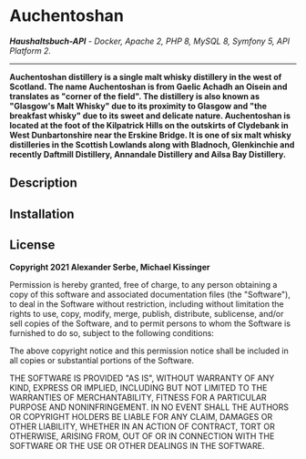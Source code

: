 # Auchentoshan

_**Haushaltsbuch-API** - Docker, Apache 2, PHP 8, MySQL 8, Symfony 5, API Platform 2._

---

**Auchentoshan distillery is a single malt whisky distillery in the west of Scotland. The name Auchentoshan is from 
Gaelic Achadh an Oisein and translates as "corner of the field". The distillery is also known as "Glasgow's Malt 
Whisky" due to its proximity to Glasgow and "the breakfast whisky" due to its sweet and delicate nature. Auchentoshan 
is located at the foot of the Kilpatrick Hills on the outskirts of Clydebank in West Dunbartonshire near the Erskine 
Bridge. It is one of six malt whisky distilleries in the Scottish Lowlands along with Bladnoch, Glenkinchie and 
recently Daftmill Distillery, Annandale Distillery and Ailsa Bay Distillery.**

## Description

## Installation

## License

**Copyright 2021 Alexander Serbe, Michael Kissinger**

Permission is hereby granted, free of charge, to any person obtaining a copy of this software and associated
documentation files (the "Software"), to deal in the Software without restriction, including without limitation the
rights to use, copy, modify, merge, publish, distribute, sublicense, and/or sell copies of the Software, and to permit
persons to whom the Software is furnished to do so, subject to the following conditions:

The above copyright notice and this permission notice shall be included in all copies or substantial portions of the
Software.

THE SOFTWARE IS PROVIDED "AS IS", WITHOUT WARRANTY OF ANY KIND, EXPRESS OR IMPLIED, INCLUDING BUT NOT LIMITED TO THE
WARRANTIES OF MERCHANTABILITY, FITNESS FOR A PARTICULAR PURPOSE AND NONINFRINGEMENT. IN NO EVENT SHALL THE AUTHORS OR
COPYRIGHT HOLDERS BE LIABLE FOR ANY CLAIM, DAMAGES OR OTHER LIABILITY, WHETHER IN AN ACTION OF CONTRACT, TORT OR
OTHERWISE, ARISING FROM, OUT OF OR IN CONNECTION WITH THE SOFTWARE OR THE USE OR OTHER DEALINGS IN THE SOFTWARE.
